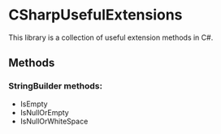 # CSharpUsefulExtensions
This library is a collection of useful extension methods in C#.

## Methods

### StringBuilder methods:
* IsEmpty
* IsNullOrEmpty
* IsNullOrWhiteSpace
